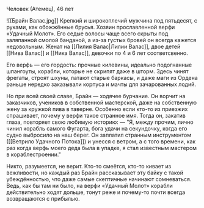 Человек (Атемец), 46 лет

![[Брайн Валас.jpg]]
Крепкий и широкоплечий мужчина под пятьдесят, с руками, как обожжённые брусья. Хозяин прославленной верфи «Удачный Молот». Его седые волосы чаще всего скрыты под заляпанной смолой банданой, а из-за густых бровей он всегда кажется недовольным. Женат на [[Лилия Валас|Лилии Валас]], двое детей [[Нива Валас]] и [[Ника Валас]], девочки по 4 и 6 лет соответсвенно.

Его верфь — его гордость: прочные килевины, идеально подогнанные шпангоуты, корабли, которые не скрипят даже в шторм. Здесь чинят фрегаты, строят шхуны, латают старые баркасы, и даже маги из Ордена раньше нередко заказывали корпуса и мачты для зачарованных лодий.

Но при всей своей славе, Брайн — ходячее бурчание. Он ворчит на заказчиков, учеников в собственной мастерской, даже на собственную жену за кружкой пива в таверне. Особенно если кто-то из приезжих спрашивает, почему у верфи такое странное имя. Тогда он, закатив глаза, повторяет свою любимую историю:
— "Я, между прочим, лично чинил корабль самого Фугарта, бога удачи на секундочку, когда его судно выбросило на наш берег. Он заплатил странным инструментом ([[Ветрило Удачного Потока]]) и унесся с ветром, а с того времени, как раз когда верфь моего деда была в упадке, я стал известным мастером в кораблестроении."

Никто, разумеется, не верит. Кто-то смеётся, кто-то кивает из вежливости, но каждый раз Брайн рассказывает эту байку с такой убеждённостью, что даже самые скептичные начинают сомневаться. Ведь, как бы там ни было, на верфи «Удачный Молот» корабли действительно ходят дольше, тонут реже и почему-то почти всегда возвращаются с прибылью.
